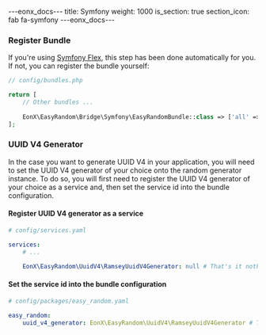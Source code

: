 ---eonx_docs---
title: Symfony
weight: 1000
is_section: true
section_icon: fab fa-symfony
---eonx_docs---

### Register Bundle

If you're using [Symfony Flex][1], this step has been done automatically for you. If not, you can register the bundle
yourself:

```php
// config/bundles.php

return [
    // Other bundles ...
    
    EonX\EasyRandom\Bridge\Symfony\EasyRandomBundle::class => ['all' => true],
];
```

### UUID V4 Generator

In the case you want to generate UUID V4 in your application, you will need to set the UUID V4 generator of your choice
onto the random generator instance. To do so, you will first need to register the UUID V4 generator of your choice as
a service and, then set the service id into the bundle configuration.

#### Register UUID V4 generator as a service

```yaml
# config/services.yaml

services:
    # ...

    EonX\EasyRandom\UuidV4\RamseyUuidV4Generator: null # That's it nothing else needed
```

#### Set the service id into the bundle configuration

```yaml
# config/packages/easy_random.yaml

easy_random:
    uuid_v4_generator: EonX\EasyRandom\UuidV4\RamseyUuidV4Generator # The service id
```

[1]: https://flex.symfony.com/
